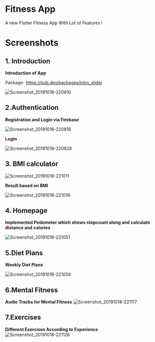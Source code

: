 # Fitness App

A new Flutter Fitness App With Lot of Features !

# Screenshots
## 1. Introduction

**Introduction of App**

Package- https://pub.dev/packages/intro_slider

![Screenshot_20191018-220810](https://user-images.githubusercontent.com/37141368/67114063-a7264f80-f1f8-11e9-96c3-5c8eb42e6ae6.jpg)

## 2.Authentication

**Registration and Login via Firebase**

![Screenshot_20191018-220818](https://user-images.githubusercontent.com/37141368/67114953-b3aba780-f1fa-11e9-95a0-c42ce3aa3df4.jpg)

**Login**

![Screenshot_20191018-220828](https://user-images.githubusercontent.com/37141368/67115070-f79eac80-f1fa-11e9-91ee-9dc4ade2c573.jpg)

## 3. BMI calculator

![Screenshot_20191018-221011](https://user-images.githubusercontent.com/37141368/67115143-2583f100-f1fb-11e9-857e-3ce532149380.jpg)

**Result based on BMI**

![Screenshot_20191018-221019](https://user-images.githubusercontent.com/37141368/67115222-57955300-f1fb-11e9-8d3c-43c45d1502be.jpg)

## 4. Homepage
**Implemented Pedometer which shows stepcount along and calculate distance and calories**

![Screenshot_20191018-221051](https://user-images.githubusercontent.com/37141368/67115832-b4453d80-f1fc-11e9-9be2-8ef58ea1aee0.jpg)

## 5.Diet Plans
**Weekly Diet Plans**

![Screenshot_20191018-221058](https://user-images.githubusercontent.com/37141368/67116198-94624980-f1fd-11e9-9a62-99fc39e8aedd.jpg)


## 6.Mental Fitness
**Audio Tracks for Mental Fitness**
![Screenshot_20191018-221117](https://user-images.githubusercontent.com/37141368/67116367-e3a87a00-f1fd-11e9-96a9-172fa1333476.jpg)


## 7.Exercises
**Different Exercises According to Experience**
![Screenshot_20191018-221126](https://user-images.githubusercontent.com/37141368/67116495-20747100-f1fe-11e9-825a-fcb792e094b8.jpg)
